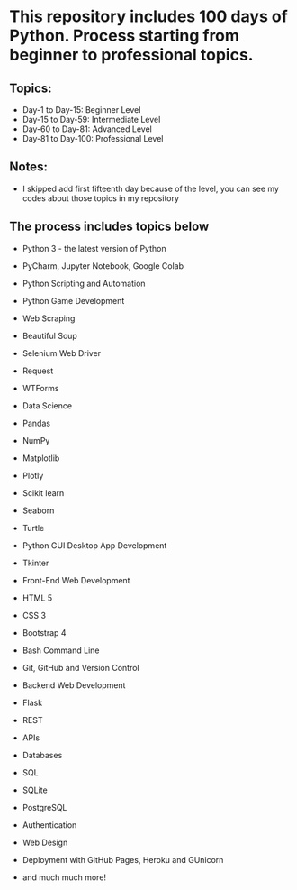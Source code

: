# This repository includes 100 days of Python. Process starting from beginner to professional topics.

## Topics:
* Day-1 to Day-15: Beginner Level
* Day-15 to Day-59: Intermediate Level
* Day-60 to Day-81: Advanced Level
* Day-81 to Day-100: Professional Level

## Notes:
 * I skipped  add first fifteenth day  because of the level, you can see my codes about those topics in my repository
## The process includes topics below 
* Python 3 - the latest version of Python

* PyCharm, Jupyter Notebook, Google Colab

* Python Scripting and Automation

* Python Game Development

* Web Scraping

* Beautiful Soup

* Selenium Web Driver

* Request

* WTForms
 
* Data Science

* Pandas

* NumPy

* Matplotlib

* Plotly

* Scikit learn

* Seaborn

* Turtle

* Python GUI Desktop App Development

* Tkinter

* Front-End Web Development

* HTML 5

* CSS 3

* Bootstrap 4

* Bash Command Line

* Git, GitHub and Version Control

* Backend Web Development

* Flask
 
* REST

* APIs

* Databases

* SQL

* SQLite

* PostgreSQL

* Authentication

* Web Design

* Deployment with GitHub Pages, Heroku and GUnicorn

* and much much more!
